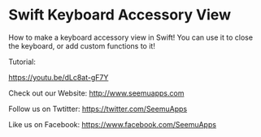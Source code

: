 Swift Keyboard Accessory View
==============================

How to make a keyboard accessory view in Swift! You can use it to close the keyboard, or add custom functions to it!

Tutorial:

https://youtu.be/dLc8at-gF7Y

Check out our Website: http://www.seemuapps.com

Follow us on Twtitter: https://twitter.com/SeemuApps

Like us on Facebook: https://www.facebook.com/SeemuApps
